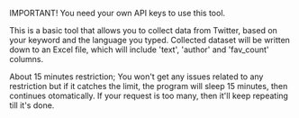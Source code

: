 IMPORTANT! You need your own API keys to use this tool.

This is a basic tool that allows you to collect data from Twitter, based on your keyword and the language you typed. Collected dataset will be written down to an Excel file, which will include 'text', 'author' and 'fav_count' columns.

About 15 minutes restriction; 
You won't get any issues related to any restriction but if it catches the limit, the program will sleep 15 minutes, then continues otomatically. If your request is too many, then it'll keep repeating till it's done.
